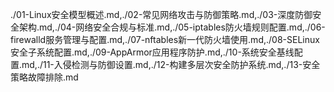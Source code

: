 ./01-Linux安全模型概述.md,./02-常见网络攻击与防御策略.md,./03-深度防御安全架构.md,./04-网络安全合规与标准.md,./05-iptables防火墙规则配置.md,./06-firewalld服务管理与配置.md,./07-nftables新一代防火墙使用.md,./08-SELinux安全子系统配置.md,./09-AppArmor应用程序防护.md,./10-系统安全基线配置.md,./11-入侵检测与防御设置.md,./12-构建多层次安全防护系统.md,./13-安全策略故障排除.md
